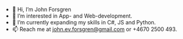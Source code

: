 - 👋 Hi, I’m John Forsgren
- 👀 I’m interested in App- and Web-development. 
- 🌱 I’m currently expanding my skills in C#, JS and Python. 
- 📫 Reach me at john.ev.forsgren@gmail.com or +4670 2500 493. 

<!---
JohnForsgren/JohnForsgren is a ✨ special ✨ repository because its `README.md` (this file) appears on your GitHub profile.
You can click the Preview link to take a look at your changes.
--->
